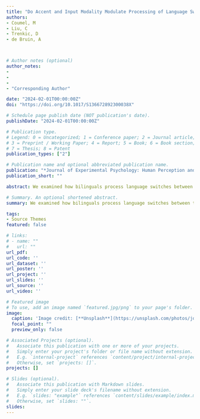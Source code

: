 ```yaml
---
title: "Do Accent and Input Modality Modulate Processing of Language Switches in Bilingual Language Comprehension?"
authors:
- Coumel, M
- Liu, C
- Trenkic, D
- de Bruin, A



# Author notes (optional)
author_notes:
- 
-
-
- "Corresponding Author"

date: "2024-02-01T00:00:00Z"
doi: "https://doi.org/10.1017/S136672892300038X"

# Schedule page publish date (NOT publication's date).
publishDate: "2024-02-01T00:00:00Z"

# Publication type.
# Legend: 0 = Uncategorized; 1 = Conference paper; 2 = Journal article;
# 3 = Preprint / Working Paper; 4 = Report; 5 = Book; 6 = Book section;
# 7 = Thesis; 8 = Patent
publication_types: ["2"]

# Publication name and optional abbreviated publication name.
publication: "*Journal of Experimental Psychology: Human Perception and Performance, 50*(4), 395-415"
publication_short: ""

abstract: We examined how bilinguals process language switches between their first (L1) and second language (L2). Language switching costs (slower responses to language switch than nonswitch trials) appear to arise more systematically in production than in comprehension, possibly because the latter context might sometimes elicit less language coactivation (Declerck et al., 2019). This might reduce language competition and in turn the need for bilinguals to apply language control when processing language switches. Yet even in comprehension, language coactivation may vary depending on variables such as the accent of the speaker (e.g., whether the L2 words are pronounced with an L1 or L2 accent) and input modality (spoken or written). In three experiments conducted during 2021–2022, we tested how unbalanced Mandarin–English bilinguals processed language switches during comprehension and the potential influence of a speaker’s accent and input modality. Overall, across settings, participants experienced significant language switching costs. In some conditions, switching costs were larger to L1-Mandarin than to L2-English, an asymmetry consistent with the participants’ dominance in L1-Mandarin and the application of language control. However, manipulating accent and input modality did not influence language switches, suggesting they did not impact language coactivation sufficiently to modulate language control.

# Summary. An optional shortened abstract.
summary: We examined how bilinguals process language switches between their first (L1) and second language (L2). 

tags:
- Source Themes
featured: false

# links:
# - name: ""
#   url: ""
url_pdf: 
url_code: ''
url_dataset: ''
url_poster: ''
url_project: ''
url_slides: ''
url_source: ''
url_video: ''

# Featured image
# To use, add an image named `featured.jpg/png` to your page's folder. 
image:
  caption: 'Image credit: [**Unsplash**](https://unsplash.com/photos/jdD8gXaTZsc)'
  focal_point: ""
  preview_only: false

# Associated Projects (optional).
#   Associate this publication with one or more of your projects.
#   Simply enter your project's folder or file name without extension.
#   E.g. `internal-project` references `content/project/internal-project/index.md`.
#   Otherwise, set `projects: []`.
projects: []

# Slides (optional).
#   Associate this publication with Markdown slides.
#   Simply enter your slide deck's filename without extension.
#   E.g. `slides: "example"` references `content/slides/example/index.md`.
#   Otherwise, set `slides: ""`.
slides:
---
```

